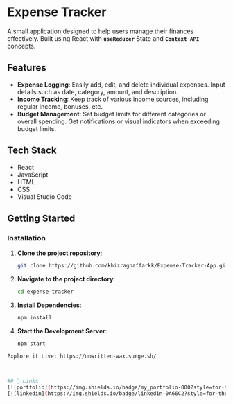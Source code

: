 # Expense Tracker

A small application designed to help users manage their finances effectively. Built using React with **`useReducer`** State and **`Context API`** concepts.

## Features

- **Expense Logging**: Easily add, edit, and delete individual expenses. Input details such as date, category, amount, and description.
- **Income Tracking**: Keep track of various income sources, including regular income, bonuses, etc.
- **Budget Management**: Set budget limits for different categories or overall spending. Get notifications or visual indicators when exceeding budget limits.

## Tech Stack

- React
- JavaScript
- HTML
- CSS
- Visual Studio Code

## Getting Started

### Installation

1. **Clone the project repository**:
   ```bash
   git clone https://github.com/khizraghaffarkk/Expense-Tracker-App.git
2. **Navigate to the project directory**:
   ```bash
   cd expense-tracker
3. **Install Dependencies**:
   ```bash
   npm install
4. **Start the Development Server**:
   ```bash
   npm start

```bash
Explore it Live: https://unwritten-wax.surge.sh/



## 🔗 Links
[![portfolio](https://img.shields.io/badge/my_portfolio-000?style=for-the-badge)](https://khizra_ghaffar_portfolio.surge.sh/)
[![linkedin](https://img.shields.io/badge/linkedin-0A66C2?style=for-the-badge)](https://www.linkedin.com/in/khizra-ghaffar-253512221/)
